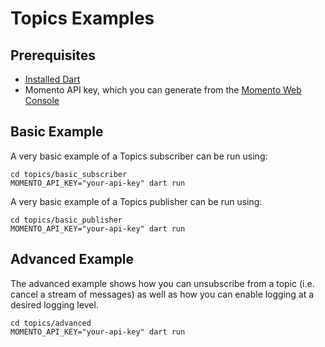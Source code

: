 # Topics Examples

## Prerequisites

- [Installed Dart](https://dart.dev/get-dart)
- Momento API key, which you can generate from the [Momento Web Console](https://console.gomomento.com/api-keys)

## Basic Example

A very basic example of a Topics subscriber can be run using:

```
cd topics/basic_subscriber
MOMENTO_API_KEY="your-api-key" dart run
```

A very basic example of a Topics publisher can be run using:

```
cd topics/basic_publisher
MOMENTO_API_KEY="your-api-key" dart run
```

## Advanced Example

The advanced example shows how you can unsubscribe from a topic (i.e. cancel a stream of messages) as well as how you can enable logging at a desired logging level.

```
cd topics/advanced
MOMENTO_API_KEY="your-api-key" dart run
```